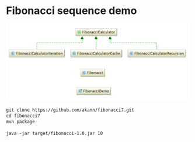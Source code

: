 # Fibonacci sequence demo

![Fibonacci](docs/images/fibonacci.png)


```
git clone https://github.com/akann/fibonacci7.git
cd fibonacci7
mvn package

java -jar target/fibonacci-1.0.jar 10
```


